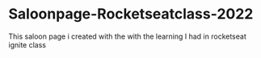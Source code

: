 # Saloonpage-Rocketseatclass-2022
 This saloon page i created with the with the learning I had in rocketseat ignite class
